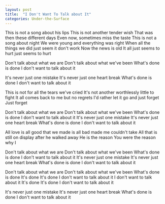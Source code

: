 ```yaml
---
layout: post
title:  "I Don't Want To Talk about It"
categories: Under-the-Surface
---
```

This is not a song about his lips
This is not another tender wish
That was then these different days
Even now, sometimes miss the taste
This is not a song about night
We were young and everything was right
When all the things we did just seem it don't work
Now the news is old
It all just seems to hurt
just seems to hurt

Don't talk about what we are
Don't talk about what we've been
What's done
is done
I don't want to talk about it

It's never just one mistake
It's never just one heart break
What's done
is done
I don't want to talk about it

This is not for all the tears we've cried
It's not another worthlessly little to fight
It all comes back to me but no regrets
I'd rather let it go and just forget
Just forget

Don't talk about what we are
Don't talk about what we've been
What's done
is done
I don't want to talk about it
It's never just one mistake
It's never just one heart break
What's done
is done
I don't want to talk about it

All love is all good that we made
is all bad made me couldn't take
All that is still on display
after he walked away
He is the reason
You were the reason why I

Don't talk about what we are
Don't talk about what we've been
What's done
is done
I don't want to talk about it
It's never just one mistake
It's never just one heart break
What's done
is done
I don't want to talk about it

Don't talk about what we are
Don't talk about what we've been
What's done
is done
It's done
It's done
I don't want to talk about it
I don't want to talk about it
It's done
It's done
I don't want to talk about it

It's never just one mistake
It's never just one heart break
What's done
is done
I don't want to talk about it